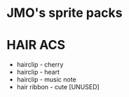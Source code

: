 # JMO's sprite packs

# HAIR ACS
* hairclip - cherry
* hairclip - heart
* hairclip - music note
* hair ribbon - cute [UNUSED]

